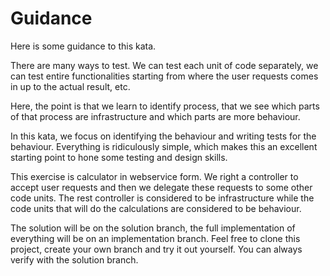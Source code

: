 # Guidance

Here is some guidance to this kata. 

There are many ways to test. We can test each unit of code separately, we can test entire functionalities starting from
where the user requests comes in up to the actual result, etc. 

Here, the point is that we learn to identify process, that we see which parts of that process are infrastructure and which
parts are more behaviour. 

In this kata, we focus on identifying the behaviour and writing tests for the behaviour. Everything is ridiculously simple, which 
makes this an excellent starting point to hone some testing and design skills. 

This exercise is calculator in webservice form. We right a controller to accept user requests and then we delegate these
requests to some other code units. The rest controller is considered to be infrastructure while the code units that will 
do the calculations are considered to be behaviour. 

The solution will be on the solution branch, the full implementation of everything will be on an implementation branch. 
Feel free to clone this project, create your own branch and try it out yourself. You can always verify with the solution
branch. 